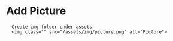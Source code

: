 # Add Picture
```
  Create img folder under assets
  <img class="" src="/assets/img/picture.png" alt="Picture">
```
